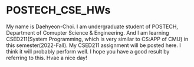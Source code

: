 # POSTECH_CSE_HWs

My name is Daehyeon-Choi.
I am undergraduate student of POSTECH, Department of Comupter Science & Engineering.
And I am learning CSED211(System Programming, which is very similar to CS:APP of CMU) in this semester(2022-Fall).
My CSED211 assignment will be posted here. I think it will probably perform well. I hope you have a good result by referring to this. Hvae a nice day!
